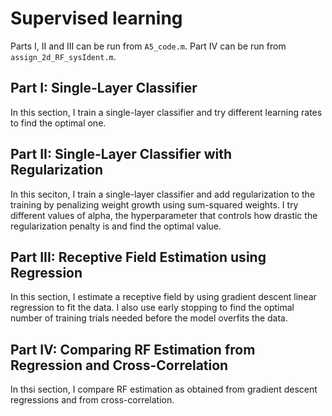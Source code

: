 # Supervised learning

Parts I, II and III can be run from `A5_code.m`. Part IV can be run from `assign_2d_RF_sysIdent.m`.

## Part I: Single-Layer Classifier
In this section, I train a single-layer classifier and try different learning rates to find the optimal one.

## Part II: Single-Layer Classifier with Regularization
In this seciton, I train a single-layer classifier and add regularization to the training by penalizing weight growth using sum-squared weights. I try different values of alpha, the hyperparameter that controls how drastic the regularization penalty is and find the optimal value.

## Part III: Receptive Field Estimation using Regression
In this section, I estimate a receptive field by using gradient descent linear regression to fit the data. I also use early stopping to find the optimal number of training trials needed before the model overfits the data.

## Part IV: Comparing RF Estimation from Regression and Cross-Correlation
In thsi section, I compare RF estimation as obtained from gradient descent regressions and from cross-correlation.
